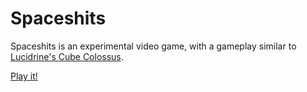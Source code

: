 Spaceshits
====

Spaceshits is an experimental video game, with a gameplay similar to [Lucidrine's Cube Colossus](https://www.kongregate.com/games/lucidrine/cube-colossus).

[Play it!](https://odepax.github.io/spaceshits/)

